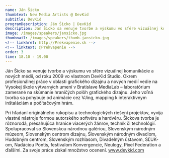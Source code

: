 ```yaml
---
name: Ján Šicko
thumbtext: New Media Artists @ DevKid
subtitle: DevKid
programDescription: Ján Šicko | DevKid
description: Ján Šicko sa venuje tvorbe a výskumu vo sfére vizuálnej komunikácie a nových médií, od roku 2009 vo vlastnom DevKid Studio. Okrem profesionálnej práce v oblasti grafického dizajnu a nových medií vedie na Vysokej škole výtvarných umení v Bratislave MediaLab – laboratórium zamerané na skúmanie hraničých polôh grafického dizajnu. Jeho voľná tvorba sa pohybuje od animácie cez VJing, mapping k interaktívnym inštaláciám a počítačovým hrám.
image: /images/speakers/jansicko.jpg
thumbnail: /images/speakers/thumb-jansicko.jpg
<!-- linkhref: http://Prekvapenie.sk -->
<!-- linktext: @Prekvapenie -->
order: 3
time: 18.10 - 19.00
---
```


Ján Šicko sa venuje tvorbe a výskumu vo sfére vizuálnej komunikácie a nových médií, od roku 2009 vo vlastnom DevKid Studio. Okrem profesionálnej práce v oblasti grafického dizajnu a nových medií vedie na Vysokej škole výtvarných umení v Bratislave MediaLab – laboratórium zamerané na skúmanie hraničých polôh grafického dizajnu. Jeho voľná tvorba sa pohybuje od animácie cez VJing, mapping k interaktívnym inštaláciám a počítačovým hrám.

Pri hľadaní originálneho rukopisu a technologických riešení projektov, vyvíja vlastné nástroje formou autorského softvéru a hardvéru. Šickova tvorba je rôznorodá, presahujúca hranice viacerých žánrov, techník či technológií. Spolupracoval so Slovenskou národnou galériou, Slovenským národným múzeom, Slovenským centrom dizajnu, Slovenským národným divadlom, Hudobným centrom, Slovenským rozhlasom, Divadelným ústavom, SĽUK­om, Nadáciou Pontis, festivalom Konvergencie, Neulogy, Pixel Federation a ďalšími. Za svoje práce získal množstvo ocenení.
www.devkid.com
